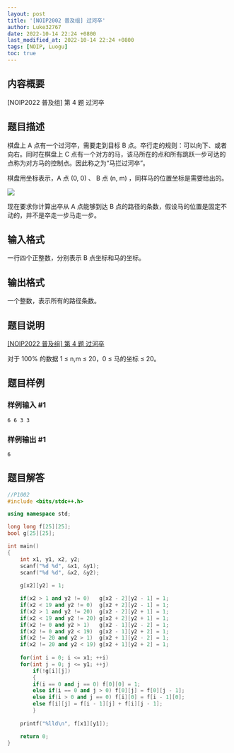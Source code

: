 ```yaml
---
layout: post
title: '[NOIP2002 普及组] 过河卒'
author: Luke32767
date: 2022-10-14 22:24 +0800
last_modified_at: 2022-10-14 22:24 +0800
tags: [NOIP, Luogu]
toc: true
---
```

## 内容概要
[NOIP2022 普及组] 第 4 题 过河卒

## 题目描述
棋盘上 A 点有一个过河卒，需要走到目标 B 点。卒行走的规则：可以向下、或者向右。同时在棋盘上 C 点有一个对方的马，该马所在的点和所有跳跃一步可达的点称为对方马的控制点。因此称之为“马拦过河卒”。

棋盘用坐标表示，A 点 (0, 0) 、 B 点 (n, m) ，同样马的位置坐标是需要给出的。

![](https://cdn.luogu.com.cn/upload/image_hosting/vg6k477j.png)

现在要求你计算出卒从 A 点能够到达 B 点的路径的条数，假设马的位置是固定不动的，并不是卒走一步马走一步。

## 输入格式

一行四个正整数，分别表示 B 点坐标和马的坐标。

## 输出格式

一个整数，表示所有的路径条数。

## 题目说明

[P1002]: https://www.luogu.com.cn/problem/P1002
[[NOIP2022 普及组] 第 4 题 过河卒][P1002]

对于 100% 的数据 1 ≤ n,m ≤ 20，0 ≤ 马的坐标 ≤ 20。

## 题目样例

### 样例输入 #1

```
6 6 3 3
```

### 样例输出 #1

```
6
```

## 题目解答

``` c++
//P1002
#include <bits/stdc++.h>

using namespace std;

long long f[25][25];
bool g[25][25];

int main()
{
    int x1, y1, x2, y2; 
    scanf("%d %d", &x1, &y1);
    scanf("%d %d", &x2, &y2);
    
    g[x2][y2] = 1;

    if(x2 > 1 and y2 != 0)   g[x2 - 2][y2 - 1] = 1;
    if(x2 < 19 and y2 != 0)  g[x2 + 2][y2 - 1] = 1;
    if(x2 > 1 and y2 != 20)  g[x2 - 2][y2 + 1] = 1;
    if(x2 < 19 and y2 != 20) g[x2 + 2][y2 + 1] = 1;
    if(x2 != 0 and y2 > 1)   g[x2 - 1][y2 - 2] = 1;
    if(x2 != 0 and y2 < 19)  g[x2 - 1][y2 + 2] = 1;
    if(x2 != 20 and y2 > 1)  g[x2 + 1][y2 - 2] = 1;
    if(x2 != 20 and y2 < 19) g[x2 + 1][y2 + 2] = 1;
    
    for(int i = 0; i <= x1; ++i) 
	for(int j = 0; j <= y1; ++j) 
	    if(!g[i][j])
	    {
		if(i == 0 and j == 0) f[0][0] = 1;
		else if(i == 0 and j > 0) f[0][j] = f[0][j - 1];
		else if(i > 0 and j == 0) f[i][0] = f[i - 1][0];
		else f[i][j] = f[i - 1][j] + f[i][j - 1];
	    }
	    
    printf("%lld\n", f[x1][y1]);

    return 0;
}
```

